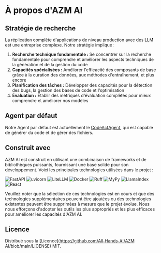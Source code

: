 

# À propos d'AZM AI

## Stratégie de recherche

La réplication complète d'applications de niveau production avec des LLM est une entreprise complexe. Notre stratégie implique :

1. **Recherche technique fondamentale :** Se concentrer sur la recherche fondamentale pour comprendre et améliorer les aspects techniques de la génération et de la gestion du code
2. **Capacités spécialisées :** Améliorer l'efficacité des composants de base grâce à la curation des données, aux méthodes d'entraînement, et plus encore
3. **Planification des tâches :** Développer des capacités pour la détection des bugs, la gestion des bases de code et l'optimisation
4. **Évaluation :** Établir des métriques d'évaluation complètes pour mieux comprendre et améliorer nos modèles

## Agent par défaut

Notre Agent par défaut est actuellement le [CodeActAgent](agents), qui est capable de générer du code et de gérer des fichiers.

## Construit avec

AZM AI est construit en utilisant une combinaison de frameworks et de bibliothèques puissants, fournissant une base solide pour son développement. Voici les principales technologies utilisées dans le projet :

![FastAPI](https://img.shields.io/badge/FastAPI-black?style=for-the-badge) ![uvicorn](https://img.shields.io/badge/uvicorn-black?style=for-the-badge) ![LiteLLM](https://img.shields.io/badge/LiteLLM-black?style=for-the-badge) ![Docker](https://img.shields.io/badge/Docker-black?style=for-the-badge) ![Ruff](https://img.shields.io/badge/Ruff-black?style=for-the-badge) ![MyPy](https://img.shields.io/badge/MyPy-black?style=for-the-badge) ![LlamaIndex](https://img.shields.io/badge/LlamaIndex-black?style=for-the-badge) ![React](https://img.shields.io/badge/React-black?style=for-the-badge)

Veuillez noter que la sélection de ces technologies est en cours et que des technologies supplémentaires peuvent être ajoutées ou des technologies existantes peuvent être supprimées à mesure que le projet évolue. Nous nous efforçons d'adopter les outils les plus appropriés et les plus efficaces pour améliorer les capacités d'AZM AI.

## Licence

Distribué sous la [Licence](https://github.com/All-Hands-AI/AZM AI/blob/main/LICENSE) MIT.
